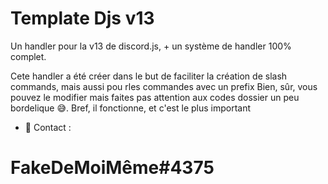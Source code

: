 # Template Djs v13

Un handler pour la v13 de discord.js, + un système de handler 100% complet.

Cete handler a été créer dans le but de faciliter la création de slash commands, mais aussi pou rles commandes avec un prefix
Bien, sûr, vous pouvez le modifier mais faites pas attention aux codes dossier un peu bordelique 😅.
Bref, il fonctionne, et c'est le plus important

- 📩 Contact :
# FakeDeMoiMême#4375
